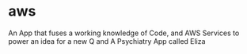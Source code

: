 # aws
An App that fuses a working knowledge of Code, and AWS Services to power an idea for a new Q and A Psychiatry App called Eliza 
